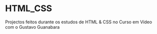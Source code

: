 # HTML_CSS
 Projectos feitos durante os estudos de HTML & CSS no Curso em Vídeo com o Gustavo Guanabara
